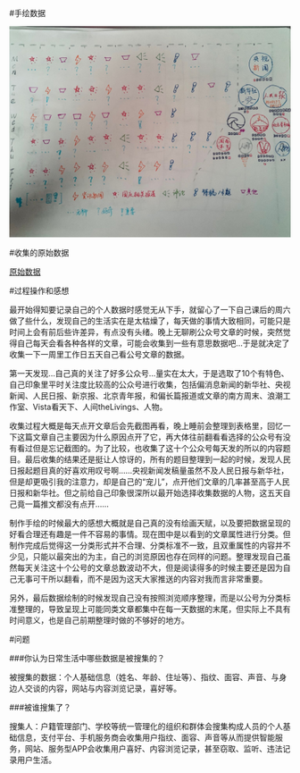 #手绘数据

![手绘数据](https://github.com/renee-j/visualization/blob/master/dear%20data%201/3631569732148_.pic.jpg)

#收集的原始数据

[原始数据](https://github.com/renee-j/visualization/blob/master/dear%20data%201/%E5%8E%9F%E5%A7%8B%E6%95%B0%E6%8D%AE.xlsx)

#过程操作和感想

最开始得知要记录自己的个人数据时感觉无从下手，就留心了一下自己课后的周六做了些什么，发现自己的生活实在是太枯燥了，每天做的事情大致相同，可能只是时间上会有前后些许差异，有点没有头绪。晚上无聊刷公众号文章的时候，突然觉得自己每天会看各种各样的文章，可能会收集到一些有意思数据吧…于是就决定了收集一下一周里工作日五天自己看公号文章的数据。

第一天发现…自己真的关注了好多公众号…量实在太大，于是选取了10个有特色、自己印象里平时关注度比较高的公众号进行收集，包括偏消息新闻的新华社、央视新闻、人民日报、新京报、北京青年报，和偏长篇报道或文章的南方周末、浪潮工作室、Vista看天下、人间theLivings、人物。

收集过程大概是每天点开文章后会先截图再看，晚上睡前会整理到表格里，回忆一下这篇文章自己主要因为什么原因点开了它，再大体往前翻看看选择的公众号有没有看过但是忘记截图的。为了比较，也收集了这十个公众号每天发的所以的内容题目。最后收集的结果还是挺让人惊讶的，所有的题目整理到一起的时候，发现人民日报起题目真的好喜欢用叹号啊……央视新闻发稿量虽然不及人民日报与新华社，但是却更吸引我的注意力，却是自己的“宠儿”，点开他们文章的几率甚至高于人民日报和新华社。但之前给自己印象很深所以最开始选择收集数据的人物，这五天自己竟一篇推文都没有点开……

制作手绘的时候最大的感想大概就是自己真的没有绘画天赋，以及要把数据呈现的好看合理还有趣是一件不容易的事情。现在图中是以看到的文章属性进行分类。但制作完成后觉得这一分类形式并不合理、分类标准不一致，且双重属性的内容并不少见，只能以最突出的为主，自己的浏览原因也存在同样的问题。整理发现自己虽然每天关注这十个公号的文章总数波动不大，但是阅读得多的时候主要还是因为自己无事可干所以翻看，而不是因为这天大家推送的内容对我而言非常重要。

另外，最后数据绘制的时候发现自己没有按照浏览顺序整理，而是以公号为分类标准整理的，导致呈现上可能同类文章都集中在每一天数据的末尾，但实际上不具有时间意义，也是自己前期整理时做的不够好的地方。

#问题

###你认为日常生活中哪些数据是被搜集的？

被搜集的数据：个人基础信息（姓名、年龄、住址等）、指纹、面容、声音、与身边人交谈的内容，网站与内容浏览记录，喜好等。

###被谁搜集了？

搜集人：户籍管理部门、学校等统一管理化的组织和群体会搜集构成人员的个人基础信息，支付平台、手机服务商会收集用户指纹、面容、声音等从而提供智能服务，网站、服务型APP会收集用户喜好、内容浏览记录，甚至窃取、监听、违法记录用户生活。
